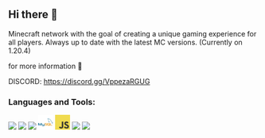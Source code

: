 ## Hi there 👋

Minecraft network with the goal of creating a unique gaming experience for all players. Always up to date with the latest MC versions. (Currently on 1.20.4)

for more information 🤝

DISCORD: <URL>https://discord.gg/VppezaRGUG
### Languages and Tools:

<code><img height="30" src="https://upload.wikimedia.org/wikipedia/commons/thumb/9/9c/IntelliJ_IDEA_Icon.svg/1200px-IntelliJ_IDEA_Icon.svg.png"></code>
<code><img height="30" src="https://user-images.githubusercontent.com/674621/71187801-14e60a80-2280-11ea-94c9-e56576f76baf.png"></code>
<code><img height="30" src="https://upload.wikimedia.org/wikipedia/commons/7/74/Kotlin_Icon.png"></code>
<code><img height="30" src="https://raw.githubusercontent.com/devicons/devicon/master/icons/mysql/mysql-original-wordmark.svg"></code>
<code><img height="30" src="https://raw.githubusercontent.com/github/explore/80688e429a7d4ef2fca1e82350fe8e3517d3494d/topics/javascript/javascript.png"></code>
<code><img height="30" src="https://github.com/get-icon/geticon/raw/master/icons/docker-icon.svg"></code>
<code><img height="30" src="https://github.com/get-icon/geticon/raw/master/icons/html-5.svg"></code>
